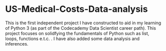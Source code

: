 # US-Medical-Costs-Data-analysis
This is the first independent project I have constructed to aid in my learning of Python 3 (as part of the Codecademy Data Scientist career path). This project focuses on solidfying the fundamentals of Python such as list, loops, functions e.t.c. . I have also added some data analysis and inferences.
